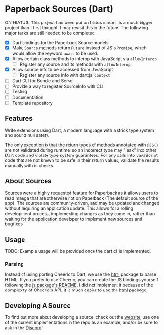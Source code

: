 # Paperback Sources (Dart)

ON HIATUS: This project has been put on hiatus since it is a much bigger project than I first thought.
I may revisit this in the future. The following major tasks are still needed to be completed:

- [x] Dart bindings for the Paperback Source models
- [x] Make `Source` methods return `Future` instead of JS's `Promise`, which would allow the keyword
`await` to be used.
- [x] Allow certain class methods to interop with JavaScript via `allowInterop`
  - [ ] Register any source and its methods with `allowInterop`
- [x] Allow source info to be accessed from JavaScript
  - [ ] Register any source info with dart:js' `context`
- [ ] Dart CLI for Bundle and Serve
- [ ] Provide a way to register SourceInfo with CLI
- [ ] Testing
- [ ] Documentation
- [ ] Template repository

## Features

Write extensions using Dart, a modern language with a strick type system and sound null safety.

The only exception is that the return types of methods annotated with `@JS()` are not validated
during runtime, so an incorrect type may "leak" into other Dart code and violate type system guarantees.
For any calls into JavaScript code that are not known to be safe in their return values, validate
the results manually with is checks.

## About Sources

Sources were a highly requested feature for Paperback as it allows users to read manga that are otherwise
not on Paperback (The default source of the app). The sources are community-driven, and may be updated
and changed without requiring an application update. This allows for a rolling development process,
implementing changes as they come in, rather than waiting for the application developer to implement new
sources and bugfixes.

## Usage

TODO: Example usage will be provided once the dart cli is implemented.

### Parsing

Instead of using porting Cheerio to Dart, we use the [html](https://pub.dev/packages/html) package to
parse HTML. If you prefer to use Cheerio, you can create the JS bindings yourself following the
[js package's README](https://pub.dev/packages/js). I did not implement it because of the complexity
of Cheerio's API, it is much easier to use the [html](https://pub.dev/packages/html) package.

## Developing A Source

To find out more about developing a source, check out the
[website](https://paperback.moe/help/contribution/extension-development/), use one of the current
implementations in the repo as an example, and/or be sure to ask in the [Discord](https://discord.gg/Ny83JV3)!
